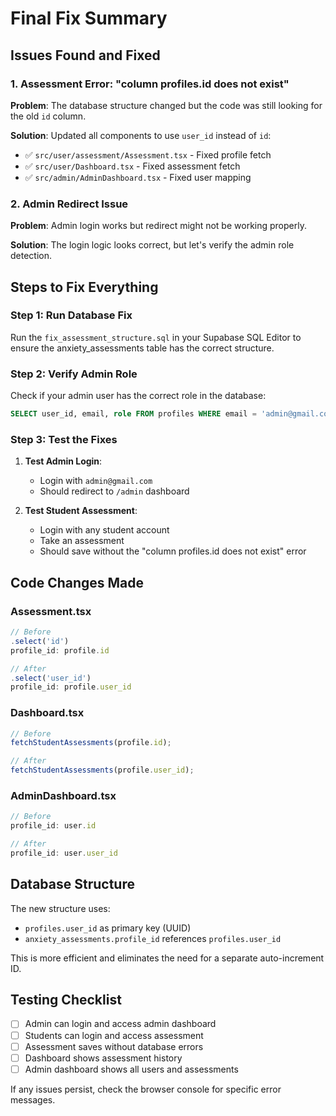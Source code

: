# Final Fix Summary

## Issues Found and Fixed

### 1. Assessment Error: "column profiles.id does not exist"
**Problem**: The database structure changed but the code was still looking for the old `id` column.

**Solution**: Updated all components to use `user_id` instead of `id`:
- ✅ `src/user/assessment/Assessment.tsx` - Fixed profile fetch
- ✅ `src/user/Dashboard.tsx` - Fixed assessment fetch
- ✅ `src/admin/AdminDashboard.tsx` - Fixed user mapping

### 2. Admin Redirect Issue
**Problem**: Admin login works but redirect might not be working properly.

**Solution**: The login logic looks correct, but let's verify the admin role detection.

## Steps to Fix Everything

### Step 1: Run Database Fix
Run the `fix_assessment_structure.sql` in your Supabase SQL Editor to ensure the anxiety_assessments table has the correct structure.

### Step 2: Verify Admin Role
Check if your admin user has the correct role in the database:
```sql
SELECT user_id, email, role FROM profiles WHERE email = 'admin@gmail.com';
```

### Step 3: Test the Fixes
1. **Test Admin Login**: 
   - Login with `admin@gmail.com`
   - Should redirect to `/admin` dashboard
   
2. **Test Student Assessment**:
   - Login with any student account
   - Take an assessment
   - Should save without the "column profiles.id does not exist" error

## Code Changes Made

### Assessment.tsx
```typescript
// Before
.select('id')
profile_id: profile.id

// After  
.select('user_id')
profile_id: profile.user_id
```

### Dashboard.tsx
```typescript
// Before
fetchStudentAssessments(profile.id);

// After
fetchStudentAssessments(profile.user_id);
```

### AdminDashboard.tsx
```typescript
// Before
profile_id: user.id

// After
profile_id: user.user_id
```

## Database Structure
The new structure uses:
- `profiles.user_id` as primary key (UUID)
- `anxiety_assessments.profile_id` references `profiles.user_id`

This is more efficient and eliminates the need for a separate auto-increment ID.

## Testing Checklist
- [ ] Admin can login and access admin dashboard
- [ ] Students can login and access assessment
- [ ] Assessment saves without database errors
- [ ] Dashboard shows assessment history
- [ ] Admin dashboard shows all users and assessments

If any issues persist, check the browser console for specific error messages. 